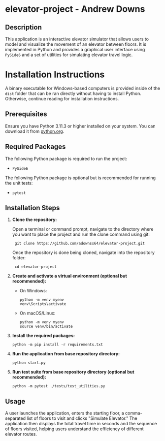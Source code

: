 # elevator-project - Andrew Downs

## Description
This application is an interactive elevator simulator that allows users to model and visualize the movement of an elevator between floors. It is implemented in Python and provides a graphical user interface using `PySide6` and a set of utilities for simulating elevator travel logic.

# Installation Instructions

A binary executable for Windows-based computers is provided inside of the `dist` folder that can be ran directly without having to install Python. Otherwise, continue reading for installation instructions.

## Prerequisites
Ensure you have Python 3.11.3 or higher installed on your system. You can download it from [python.org](https://www.python.org/).

## Required Packages
The following Python package is required to run the project:
- `PySide6`

The following Python package is optional but is recommended for running the unit tests:
- `pytest`

## Installation Steps
1. **Clone the repository:**

    Open a terminal or command prompt, navigate to the directory where you want to place the project and run the clone command using git:

        git clone https://github.com/adownsx64/elevator-project.git

    Once the repository is done being cloned, navigate into the repository folder:

        cd elevator-project

2. **Create and activate a virtual environment (optional but recommended):**

    - On Windows:
        ```
        python -m venv myenv
        venv\Scripts\activate
        ```
    - On macOS/Linux:
        ```
        python -m venv myenv
        source venv/bin/activate
        ```

3. **Install the required packages:**

    ```
    python -m pip install -r requirements.txt
    ```

4. **Run the application from base repository directory:**

    ```
    python start.py
    ```

5. **Run test suite from base repository directory (optional but recommended):**

    ```
    python -m pytest ./tests/test_utilities.py
    ```

## Usage
A user launches the application, enters the starting floor, a comma-separated list of floors to visit and clicks "Simulate Elevator." The application then displays the total travel time in seconds and the sequence of floors visited, helping users understand the efficiency of different elevator routes.